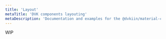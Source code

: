 ```yaml
---
title: 'Layout'
metaTitle: 'DVK components layouting'
metaDescription: 'Documentation and examples for the @dvkiin/material-commons layouting system'
---
```


WIP
